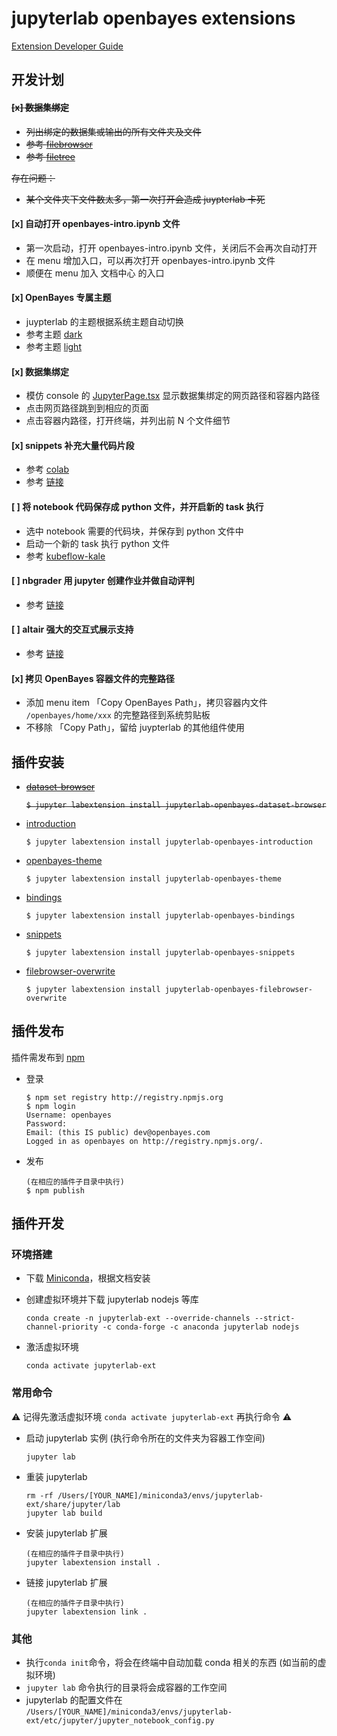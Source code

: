 # jupyterlab openbayes extensions

[Extension Developer Guide](https://jupyterlab.readthedocs.io/en/stable/developer/extension_dev.html)

## 开发计划

#### <s>[x] 数据集绑定
- 列出绑定的数据集或输出的所有文件夹及文件
- 参考 [filebrowser](https://github.com/jupyterlab/jupyterlab/tree/master/packages/filebrowser-extension)
- 参考 [filetree](https://github.com/youngthejames/jupyterlab_filetree)

存在问题：

-  某个文件夹下文件数太多，第一次打开会造成 juypterlab 卡死</s>

#### [x] 自动打开 openbayes-intro.ipynb 文件
- 第一次启动，打开 openbayes-intro.ipynb 文件，关闭后不会再次自动打开
- 在 menu 增加入口，可以再次打开 openbayes-intro.ipynb 文件
- 顺便在 menu 加入 文档中心 的入口

#### [x] OpenBayes 专属主题
- juypterlab 的主题根据系统主题自动切换
- 参考主题 [dark](https://github.com/jupyterlab/jupyterlab/tree/master/packages/theme-dark-extension)
- 参考主题 [light](https://github.com/jupyterlab/jupyterlab/tree/master/packages/theme-light-extension)

#### [x] 数据集绑定
- 模仿 console 的 [JupyterPage.tsx](https://github.com/signcl/openbayes-console/blob/573a48e92e09d7032f36258c095f4912023f2699/src/pages/JupyterPage.tsx) 显示数据集绑定的网页路径和容器内路径
- 点击网页路径跳到到相应的页面
- 点击容器内路径，打开终端，并列出前 N 个文件细节

#### [x] snippets 补充大量代码片段
- 参考 [colab](https://colab.research.google.com)
- 参考 [链接](https://jupyter-contrib-nbextensions.readthedocs.io/en/latest/nbextensions/snippets_menu/readme.html)

#### [ ] 将 notebook 代码保存成 python 文件，并开启新的 task 执行
- 选中 notebook 需要的代码块，并保存到 python 文件中
- 启动一个新的 task 执行 python 文件
- 参考 [kubeflow-kale](https://github.com/kubeflow-kale/jupyterlab-kubeflow-kale)

#### [ ] nbgrader 用 jupyter 创建作业并做自动评判 
- 参考 [链接](https://nbgrader.readthedocs.io/en/stable/)

#### [ ] altair 强大的交互式展示支持
- 参考 [链接](https://towardsdatascience.com/jupyter-superpower-interactive-visualization-combo-with-python-ffc0adb37b7b)

#### [x] 拷贝 OpenBayes 容器文件的完整路径
- 添加 menu item 「Copy OpenBayes Path」，拷贝容器内文件 `/openbayes/home/xxx` 的完整路径到系统剪贴板
- 不移除 「Copy Path」，留给 juypterlab 的其他组件使用

## 插件安装

- <s>[dataset-browser](https://github.com/signcl/openbayes-jupyterlab-extensions/tree/master/jupyterlab-openbayes-dataset-browser)

	`$ jupyter labextension install jupyterlab-openbayes-dataset-browser`</s>
	
- [introduction](https://github.com/signcl/openbayes-jupyterlab-extensions/tree/master/jupyterlab-openbayes-introduction)

	`$ jupyter labextension install jupyterlab-openbayes-introduction`

- [openbayes-theme](https://github.com/signcl/openbayes-jupyterlab-extensions/tree/master/jupyterlab-openbayes-theme)

 	 `$ jupyter labextension install jupyterlab-openbayes-theme`

- [bindings](https://github.com/signcl/openbayes-jupyterlab-extensions/tree/master/jupyterlab-openbayes-bindings)

 	 `$ jupyter labextension install jupyterlab-openbayes-bindings`
 	 
- [snippets](https://github.com/signcl/openbayes-jupyterlab-extensions/tree/master/jupyterlab-openbayes-snippets)

 	 `$ jupyter labextension install jupyterlab-openbayes-snippets`
 	 
- [filebrowser-overwrite](https://github.com/signcl/openbayes-jupyterlab-extensions/tree/master/jupyterlab-openbayes-filebrowser-overwrite)

 	 `$ jupyter labextension install jupyterlab-openbayes-filebrowser-overwrite`

## 插件发布
 
  插件需发布到 [npm](https://www.npmjs.com)

- 登录

    ```
    $ npm set registry http://registry.npmjs.org
    $ npm login
    Username: openbayes
    Password: 
    Email: (this IS public) dev@openbayes.com
    Logged in as openbayes on http://registry.npmjs.org/.
    ```
    
- 发布

    ```
    (在相应的插件子目录中执行)
    $ npm publish
    ```

## 插件开发

### 环境搭建

- 下载 [Miniconda](https://docs.conda.io/en/latest/miniconda.html)，根据文档安装
	
- 创建虚拟环境并下载 jupyterlab nodejs 等库

	```
	conda create -n jupyterlab-ext --override-channels --strict-channel-priority -c conda-forge -c anaconda jupyterlab nodejs
	```
	
- 激活虚拟环境

	```
	conda activate jupyterlab-ext
	```

### 常用命令

⚠️ 记得先激活虚拟环境 `conda activate jupyterlab-ext` 再执行命令 ⚠️
	
- 启动 jupyterlab 实例 (执行命令所在的文件夹为容器工作空间)

	```
	jupyter lab
	```
	
- 重装 jupyterlab

	```
	rm -rf /Users/[YOUR_NAME]/miniconda3/envs/jupyterlab-ext/share/jupyter/lab 
	jupyter lab build
	```
	
- 安装 jupyterlab 扩展

	```
	(在相应的插件子目录中执行)
	jupyter labextension install .
	```

- 链接 jupyterlab 扩展
	
	```
	(在相应的插件子目录中执行)
	jupyter labextension link .
	```
 
### 其他
- 执行`conda init`命令，将会在终端中自动加载 conda 相关的东西 (如当前的虚拟环境)
- `jupyter lab` 命令执行的目录将会成容器的工作空间 <br/>
- jupyterlab 的配置文件在 `/Users/[YOUR_NAME]/miniconda3/envs/jupyterlab-ext/etc/jupyter/jupyter_notebook_config.py` 
